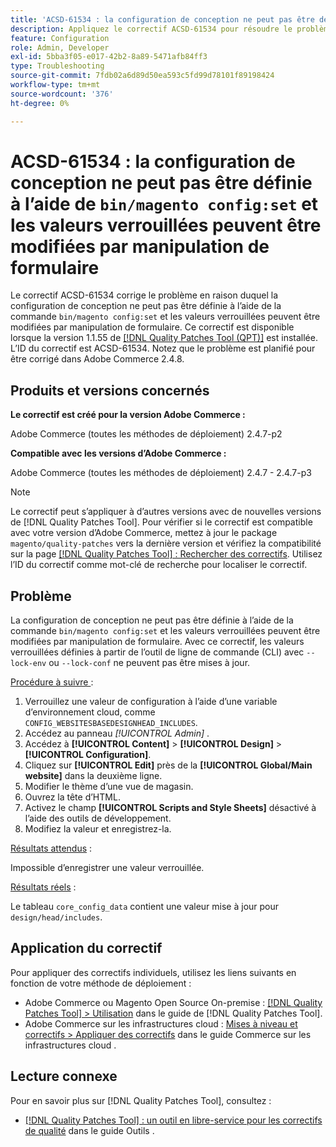 ```yaml
---
title: 'ACSD-61534 : la configuration de conception ne peut pas être définie à l’aide de bin/magento config:set, et les valeurs verrouillées peuvent être modifiées par manipulation de formulaire'
description: Appliquez le correctif ACSD-61534 pour résoudre le problème d’Adobe Commerce en raison duquel la configuration de conception ne peut pas être définie à l’aide de la commande « bin/magento config:set » et les valeurs verrouillées peuvent être modifiées par manipulation de formulaire.
feature: Configuration
role: Admin, Developer
exl-id: 5bba3f05-e017-42b2-8a89-5471afb84ff3
type: Troubleshooting
source-git-commit: 7fdb02a6d89d50ea593c5fd99d78101f89198424
workflow-type: tm+mt
source-wordcount: '376'
ht-degree: 0%

---
```


# ACSD-61534 : la configuration de conception ne peut pas être définie à l’aide de `bin/magento config:set` et les valeurs verrouillées peuvent être modifiées par manipulation de formulaire

Le correctif ACSD-61534 corrige le problème en raison duquel la configuration de conception ne peut pas être définie à l’aide de la commande `bin/magento config:set` et les valeurs verrouillées peuvent être modifiées par manipulation de formulaire. Ce correctif est disponible lorsque la version 1.1.55 de [[!DNL Quality Patches Tool (QPT)]](/help/tools/quality-patches-tool/quality-patches-tool-to-self-serve-quality-patches.md) est installée. L’ID du correctif est ACSD-61534. Notez que le problème est planifié pour être corrigé dans Adobe Commerce 2.4.8.

## Produits et versions concernés

**Le correctif est créé pour la version Adobe Commerce :**

Adobe Commerce (toutes les méthodes de déploiement) 2.4.7-p2

**Compatible avec les versions d’Adobe Commerce :**

Adobe Commerce (toutes les méthodes de déploiement) 2.4.7 - 2.4.7-p3

>[!NOTE]
>
>Le correctif peut s’appliquer à d’autres versions avec de nouvelles versions de [!DNL Quality Patches Tool]. Pour vérifier si le correctif est compatible avec votre version d’Adobe Commerce, mettez à jour le package `magento/quality-patches` vers la dernière version et vérifiez la compatibilité sur la page [[!DNL Quality Patches Tool] : Rechercher des correctifs](https://experienceleague.adobe.com/tools/commerce-quality-patches/index.html). Utilisez l’ID du correctif comme mot-clé de recherche pour localiser le correctif.

## Problème

La configuration de conception ne peut pas être définie à l’aide de la commande `bin/magento config:set` et les valeurs verrouillées peuvent être modifiées par manipulation de formulaire. Avec ce correctif, les valeurs verrouillées définies à partir de l’outil de ligne de commande (CLI) avec `--lock-env` ou `--lock-conf` ne peuvent pas être mises à jour.

<u>Procédure à suivre </u> :

1. Verrouillez une valeur de configuration à l’aide d’une variable d’environnement cloud, comme `CONFIG_WEBSITESBASEDESIGNHEAD_INCLUDES`.
1. Accédez au panneau *[!UICONTROL Admin]* .
1. Accédez à **[!UICONTROL Content]** > **[!UICONTROL Design]** > **[!UICONTROL Configuration]**.
1. Cliquez sur **[!UICONTROL Edit]** près de la **[!UICONTROL Global/Main website]** dans la deuxième ligne.
1. Modifier le thème d’une vue de magasin.
1. Ouvrez la tête d’HTML.
1. Activez le champ **[!UICONTROL Scripts and Style Sheets]** désactivé à l’aide des outils de développement.
1. Modifiez la valeur et enregistrez-la.

<u>Résultats attendus</u> :

Impossible d’enregistrer une valeur verrouillée.

<u>Résultats réels</u> :

Le tableau `core_config_data` contient une valeur mise à jour pour `design/head/includes`.

## Application du correctif

Pour appliquer des correctifs individuels, utilisez les liens suivants en fonction de votre méthode de déploiement :

* Adobe Commerce ou Magento Open Source On-premise : [[!DNL Quality Patches Tool] > Utilisation](/help/tools/quality-patches-tool/usage.md) dans le guide de [!DNL Quality Patches Tool].
* Adobe Commerce sur les infrastructures cloud : [Mises à niveau et correctifs > Appliquer des correctifs](https://experienceleague.adobe.com/docs/commerce-cloud-service/user-guide/develop/upgrade/apply-patches.html) dans le guide Commerce sur les infrastructures cloud .

## Lecture connexe

Pour en savoir plus sur [!DNL Quality Patches Tool], consultez :

* [[!DNL Quality Patches Tool] : un outil en libre-service pour les correctifs de qualité](/help/tools/quality-patches-tool/quality-patches-tool-to-self-serve-quality-patches.md) dans le guide Outils .
